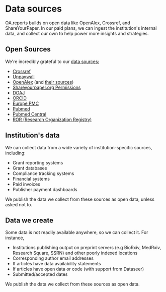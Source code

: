 # Data sources

OA.reports builds on open data like OpenAlex, Crossref, and ShareYourPaper. In our paid plans, we can ingest the institution's internal data, and collect our own to help power more insights and strategies.

## Open Sources

We're incredibly grateful to our [data sources:](sources.md)

* [Crossref](https://crossref.org/)
* [Unpaywall](https://unpaywall.org/)
* [OpenAlex](https://openalex.org) (and [their sources](https://docs.openalex.org/about-the-data-1))
* [Shareyourpaper.org Permissions](https://shareyourpaper.org/permissions)
* [DOAJ](https://doaj.org/)
* [ORCID](https://orcid.org/)
* [Europe PMC](https://europepmc.org/)
* [Pubmed](https://www.ncbi.nlm.nih.gov/pmc/)
* [Pubmed Central](https://pubmed.ncbi.nlm.nih.gov/)
* [ROR (Research Organization Registry)](https://ror.org/)

## Institution's data

We can collect data from a wide variety of institution-specific sources, including:

* Grant reporting systems
* Grant databases
* Compliance tracking systems
* Financial systems
* Paid invoices
* Publisher payment dashboards

We publish the data we collect from these sources as open data, unless asked not to.

## Data we create

Some data is not readily available anywhere, so we can collect it. For instance,

* Institutions publishing output on preprint servers (e.g BioRxiv, MedRxiv, Research Square, SSRN) and other poorly indexed locations
* Corresponding author email addresses
* If articles have data availability statements
* If articles have open data or code (with support from Dataseer)
* Submitted/accepted dates

We publish the data we collect from these sources as open data.





##

